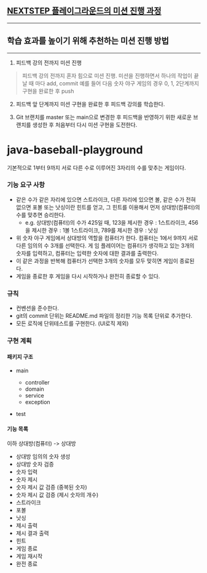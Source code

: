 ## [NEXTSTEP 플레이그라운드의 미션 진행 과정](https://github.com/next-step/nextstep-docs/blob/master/playground/README.md)

---
## 학습 효과를 높이기 위해 추천하는 미션 진행 방법

---
1. 피드백 강의 전까지 미션 진행 
> 피드백 강의 전까지 혼자 힘으로 미션 진행. 미션을 진행하면서 하나의 작업이 끝날 때 마다 add, commit
> 예를 들어 다음 숫자 야구 게임의 경우 0, 1, 2단계까지 구현을 완료한 후 push

2. 피드백 앞 단계까지 미션 구현을 완료한 후 피드백 강의를 학습한다.

3. Git 브랜치를 master 또는 main으로 변경한 후 피드백을 반영하기 위한 새로운 브랜치를 생성한 후 처음부터 다시 미션 구현을 도전한다.


# java-baseball-playground 
기본적으로 1부터 9까지 서로 다른 수로 이루어진 3자리의 수를 맞추는 게임이다.

### 기능 요구 사항   
- 같은 수가 같은 자리에 있으면 스트라이크, 다른 자리에 있으면 볼, 같은 수가 전혀 없으면 포볼 또는 낫싱이란 힌트를 얻고, 그 힌트를 이용해서 먼저 상대방(컴퓨터)의 수를 맞추면 승리한다.
    - e.g. 상대방(컴퓨터)의 수가 425일 때, 123을 제시한 경우 : 1스트라이크, 456을 제시한 경우 : 1볼 1스트라이크, 789를 제시한 경우 : 낫싱
- 위 숫자 야구 게임에서 상대방의 역할을 컴퓨터가 한다. 컴퓨터는 1에서 9까지 서로 다른 임의의 수 3개를 선택한다. 게 임 플레이어는 컴퓨터가 생각하고 있는 3개의 숫자를 입력하고, 컴퓨터는 입력한 숫자에 대한 결과를 출력한다.
- 이 같은 과정을 반복해 컴퓨터가 선택한 3개의 숫자를 모두 맞히면 게임이 종료된다.
- 게임을 종료한 후 게임을 다시 시작하거나 완전히 종료할 수 있다.

### 규칙
- 컨벤션을 준수한다.
- git의 commit 단위는 README.md 파일의 정리한 기능 목록 단위로 추가한다.
- 모든 로직에 단위테스트를 구현한다. (UI로직 제외)

### 구현 계획

#### 패키지 구조

- main
    - controller
    - domain
    - service
    - exception

- test

#### 기능 목록

이하 상대방(컴퓨터) -> 상대방

- 상대방 임의의 숫자 생성
- 상대방 숫자 검증
- 숫자 입력
- 숫자 제시
- 숫자 제시 값 검증 (중복된 숫자)
- 숫자 제시 값 검증 (제시 숫자의 개수)
- 스트라이크
- 포볼
- 낫싱
- 제시 출력
- 제시 결과 출력
- 힌트
- 게임 종료
- 게임 재시작
- 완전 종료